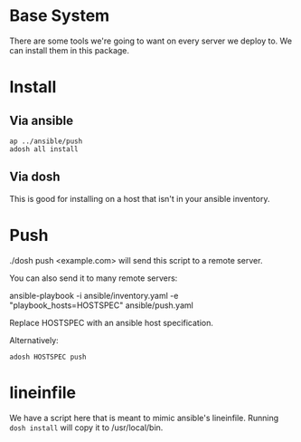 # Base System

There are some tools we're going to want on every server we deploy to.
We can install them in this package.

# Install

## Via ansible

```
ap ../ansible/push
adosh all install
```
## Via dosh

This is good for installing on a host that isn't in your ansible inventory.

# Push

./dosh push <example.com> will send this script to a remote server.

You can also send it to many remote servers:

ansible-playbook -i ansible/inventory.yaml -e "playbook_hosts=HOSTSPEC" ansible/push.yaml

Replace HOSTSPEC with an ansible host specification.

Alternatively:

    adosh HOSTSPEC push


# lineinfile

We have a script here that is meant to mimic ansible's lineinfile.
Running `dosh install` will copy it to /usr/local/bin.
